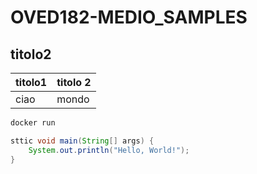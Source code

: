 # OVED182-MEDIO_SAMPLES

## titolo2 
| titolo1 | titolo 2 |
|-|-|
|ciao | mondo |


```dart
docker run 
```


```java
sttic void main(String[] args) {
    System.out.println("Hello, World!");
}
```